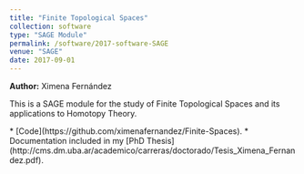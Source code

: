 ```yaml
---
title: "Finite Topological Spaces"
collection: software
type: "SAGE Module"
permalink: /software/2017-software-SAGE
venue: "SAGE"
date: 2017-09-01
---
```


**Author:** Ximena Fernández
<p>
This is a SAGE module for the study of Finite Topological Spaces and its applications to Homotopy Theory.
</p>
* [Code](https://github.com/ximenafernandez/Finite-Spaces).
* Documentation included in my [PhD Thesis](http://cms.dm.uba.ar/academico/carreras/doctorado/Tesis_Ximena_Fernandez.pdf).

